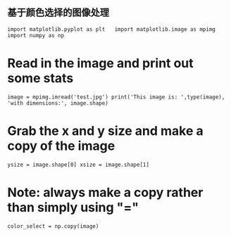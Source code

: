 

## 基于颜色选择的图像处理
  
`import matplotlib.pyplot as plt  
import matplotlib.image as mpimg
import numpy as np`  

# Read in the image and print out some stats  
`image = mpimg.imread('test.jpg')
print('This image is: ',type(image), 
         'with dimensions:', image.shape)`

# Grab the x and y size and make a copy of the image  
`ysize = image.shape[0]
xsize = image.shape[1]`
# Note: always make a copy rather than simply using "="  
`color_select = np.copy(image)`

